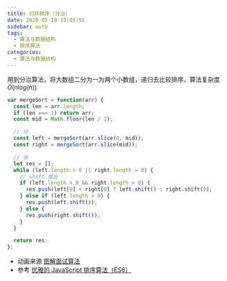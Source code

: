 ```yaml
---
title: 归并排序（分治）
date: 2020-05-19 15:05:55
sidebar: auto
tags:
  - 算法与数据结构
  - 排序算法
categories:
  - 算法与数据结构
---
```


<!-- ![](https://gitee.com/alvin0216/cdn/raw/master/images/merge.png) -->

用到分治算法，将大数组二分为一为两个小数组，递归去比较排序。算法复杂度 $O(nlog(n))$

```js
var mergeSort = function(arr) {
  const len = arr.length;
  if (len === 1) return arr;
  const mid = Math.floor(len / 2);

  // 分
  const left = mergeSort(arr.slice(0, mid));
  const right = mergeSort(arr.slice(mid));

  // 治
  let res = [];
  while (left.length > 0 || right.length > 0) {
    // shift 推出
    if (left.length > 0 && right.length > 0) {
      res.push(left[0] < right[0] ? left.shift() : right.shift());
    } else if (left.length > 0) {
      res.push(left.shift());
    } else {
      res.push(right.shift());
    }
  }

  return res;
};
```

- 动画来源 [图解面试算法](https://github.com/MisterBooo/LeetCodeAnimation)
- 参考 [优雅的 JavaScript 排序算法（ES6）](https://juejin.im/post/5ab62ec36fb9a028cf326c49)
